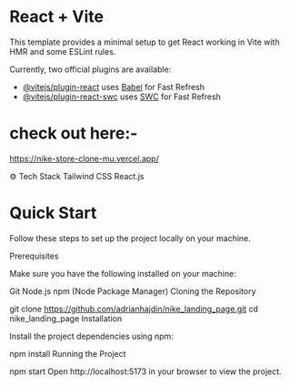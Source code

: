 # React + Vite

This template provides a minimal setup to get React working in Vite with HMR and some ESLint rules.

Currently, two official plugins are available:

- [@vitejs/plugin-react](https://github.com/vitejs/vite-plugin-react/blob/main/packages/plugin-react/README.md) uses [Babel](https://babeljs.io/) for Fast Refresh
- [@vitejs/plugin-react-swc](https://github.com/vitejs/vite-plugin-react-swc) uses [SWC](https://swc.rs/) for Fast Refresh

# check out here:-
   https://nike-store-clone-mu.vercel.app/

   
⚙️ Tech Stack
      Tailwind CSS
      React.js

# Quick Start

Follow these steps to set up the project locally on your machine.

Prerequisites

Make sure you have the following installed on your machine:

Git
Node.js
npm (Node Package Manager)
Cloning the Repository

git clone https://github.com/adrianhajdin/nike_landing_page.git
cd nike_landing_page
Installation

Install the project dependencies using npm:

npm install
Running the Project

npm start
Open http://localhost:5173 in your browser to view the project.
